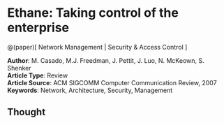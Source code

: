 
# Ethane: Taking control of the enterprise 

@(paper)[ Network Management | Security & Access Control ]

**Author**: M. Casado, M.J. Freedman, J. Pettit, J. Luo, N. McKeown, S. Shenker              
**Article Type**: Review                   
**Article Source**: ACM SIGCOMM Computer Communication Review, 2007                     
**Keywords**: Network, Architecture, Security, Management               






## Thought










